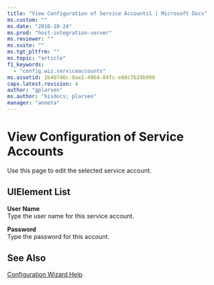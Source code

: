 ```yaml
---
title: "View Configuration of Service Accounts1 | Microsoft Docs"
ms.custom: ""
ms.date: "2016-10-24"
ms.prod: "host-integration-server"
ms.reviewer: ""
ms.suite: ""
ms.tgt_pltfrm: ""
ms.topic: "article"
f1_keywords: 
  - "config.wiz.serviceaccounts"
ms.assetid: 1b4b746c-0ae1-4964-84fc-e60c7b29b098
caps.latest.revision: 4
author: "gplarsen"
ms.author: "hisdocs; plarsen"
manager: "anneta"
---
```

# View Configuration of Service Accounts
Use this page to edit the selected service account.  
  
## UIElement List  
 **User Name**  
 Type the user name for this service account.  
  
 **Password**  
 Type the password for this account.  
  
## See Also  
 [Configuration Wizard Help](../install-and-config-guides/configuration-wizard-help2.md)